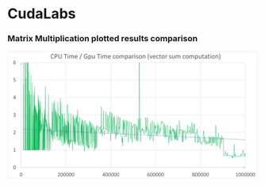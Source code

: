 # CudaLabs

### Matrix Multiplication plotted results comparison
![Chart #1](https://github.com/EgorErmk/CudaLabs/blob/master/MatMul.png?raw=true)
